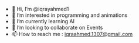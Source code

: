 - 👋 Hi, I’m @iqrayahmed1
- 👀 I’m interested in programming and animations
- 🌱 I’m currently learning AI
- 💞️ I’m looking to collaborate on Events
- 📫 How to reach me : iqraahmed.1307@gmail.com

<!---
iqrayahmed1/iqrayahmed1 is a ✨ special ✨ repository because its `README.md` (this file) appears on your GitHub profile.
You can click the Preview link to take a look at your changes.
--->
